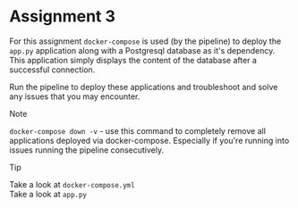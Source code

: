 # Assignment 3
For this assignment `docker-compose` is used (by the pipeline) to deploy the `app.py` application along with a Postgresql database as it's dependency. This application simply displays the content of the database after a successful connection. 

Run the pipeline to deploy these applications and troubleshoot and solve any issues that you may encounter.
> [!NOTE]
> `docker-compose down -v` - use this command to completely remove all applications deployed via docker-compose. Especially if you're running into issues running the pipeline consecutively.  


> [!TIP]
> Take a look at `docker-compose.yml` \
> Take a look at `app.py`